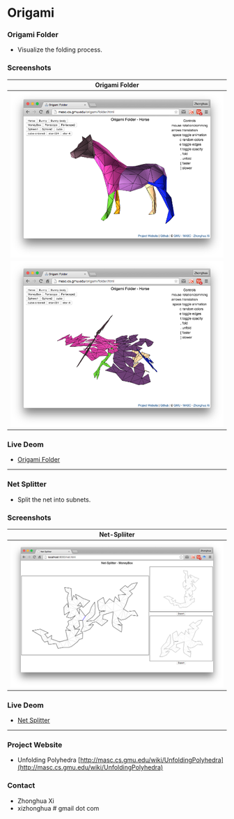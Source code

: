 # Origami

### Origami Folder
* Visualize the folding process.

### Screenshots

| Origami Folder  |
|:---------------:| 
| <img src="/screenshot/folder1.png" width="720"> |
| <img src="/screenshot/folder2.png" width="720"> |

### Live Deom
* [Origami Folder](http://masc.cs.gmu.edu/origami/folder.html)

---

### Net Splitter
* Split the net into subnets.

### Screenshots

| Net-Spliiter  |
|:---------------:| 
| <img src="/screenshot/net-splitter.png" width="720">  |

### Live Deom
* [Net Splitter](http://masc.cs.gmu.edu/origami/net.html)

---

### Project Website
* Unfolding Polyhedra [http://masc.cs.gmu.edu/wiki/UnfoldingPolyhedra](http://masc.cs.gmu.edu/wiki/UnfoldingPolyhedra)

### Contact
* Zhonghua Xi
* xizhonghua # gmail dot com
